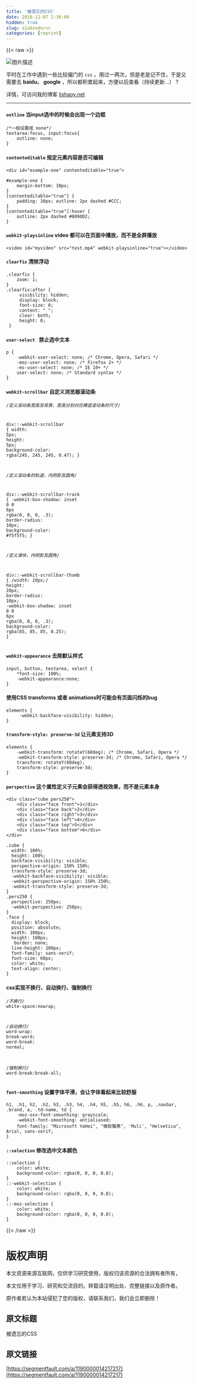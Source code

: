 ```yaml
---
title: '被遗忘的CSS' 
date: 2018-12-07 2:30:09
hidden: true
slug: o1u6zodnrvc
categories: [reprint]
---
```


{{< raw >}}

                    
<p><span class="img-wrap"><img data-src="/img/bV7OHX?w=666&amp;h=370" src="https://static.alili.tech/img/bV7OHX?w=666&amp;h=370" alt="图片描述" title="图片描述" style="cursor: pointer; display: inline;"></span></p>
<p>平时在工作中遇到一些比较偏门的 <code>css</code> ，用过一两次，但是老是记不住，于是又需要去 <strong>baidu、 google</strong> ，所以都积累起来，方便以后查看（持续更新...） ?</p>
<p>详情，可访问我的博客 <a href="https://lishaoy.net" rel="nofollow noreferrer" target="_blank">lishaoy.net</a></p>
<hr>
<h4>
<code>outline</code>  <strong>当input选中的时候会出现一个边框</strong>
</h4>
<div class="widget-codetool" style="display:none;">
      <div class="widget-codetool--inner">
      <span class="selectCode code-tool" data-toggle="tooltip" data-placement="top" title="" data-original-title="全选"></span>
      <span type="button" class="copyCode code-tool" data-toggle="tooltip" data-placement="top" data-clipboard-text="/*一般设置成 none*/
textarea:focus, input:focus{
    outline: none;
}" title="" data-original-title="复制"></span>
      <span type="button" class="saveToNote code-tool" data-toggle="tooltip" data-placement="top" title="" data-original-title="放进笔记"></span>
      </div>
      </div><pre class="css hljs"><code class="css"><span class="hljs-comment">/*一般设置成 none*/</span>
<span class="hljs-selector-tag">textarea</span><span class="hljs-selector-pseudo">:focus</span>, <span class="hljs-selector-tag">input</span><span class="hljs-selector-pseudo">:focus</span>{
    <span class="hljs-attribute">outline</span>: none;
}</code></pre>
<h4>
<code>contenteditable</code> <strong>规定元素内容是否可编辑</strong>
</h4>
<div class="widget-codetool" style="display:none;">
      <div class="widget-codetool--inner">
      <span class="selectCode code-tool" data-toggle="tooltip" data-placement="top" title="" data-original-title="全选"></span>
      <span type="button" class="copyCode code-tool" data-toggle="tooltip" data-placement="top" data-clipboard-text="<div id=&quot;example-one&quot; contenteditable=&quot;true&quot;>" title="" data-original-title="复制"></span>
      <span type="button" class="saveToNote code-tool" data-toggle="tooltip" data-placement="top" title="" data-original-title="放进笔记"></span>
      </div>
      </div><pre class="vbscript-html hljs"><code class="vbscript-html" style="word-break: break-word; white-space: initial;"><span class="xml"><span class="hljs-tag">&lt;<span class="hljs-name">div</span> <span class="hljs-attr">id</span>=<span class="hljs-string">"example-one"</span> <span class="hljs-attr">contenteditable</span>=<span class="hljs-string">"true"</span>&gt;</span></span></code></pre>
<div class="widget-codetool" style="display:none;">
      <div class="widget-codetool--inner">
      <span class="selectCode code-tool" data-toggle="tooltip" data-placement="top" title="" data-original-title="全选"></span>
      <span type="button" class="copyCode code-tool" data-toggle="tooltip" data-placement="top" data-clipboard-text="#example-one { 
    margin-bottom: 10px; 
}
[contenteditable=&quot;true&quot;] { 
    padding: 10px; outline: 2px dashed #CCC; 
}
[contenteditable=&quot;true&quot;]:hover { 
    outline: 2px dashed #0090D2; 
}" title="" data-original-title="复制"></span>
      <span type="button" class="saveToNote code-tool" data-toggle="tooltip" data-placement="top" title="" data-original-title="放进笔记"></span>
      </div>
      </div><pre class="css hljs"><code class="css"><span class="hljs-selector-id">#example-one</span> { 
    <span class="hljs-attribute">margin-bottom</span>: <span class="hljs-number">10px</span>; 
}
<span class="hljs-selector-attr">[contenteditable="true"]</span> { 
    <span class="hljs-attribute">padding</span>: <span class="hljs-number">10px</span>; <span class="hljs-attribute">outline</span>: <span class="hljs-number">2px</span> dashed <span class="hljs-number">#CCC</span>; 
}
<span class="hljs-selector-attr">[contenteditable="true"]</span><span class="hljs-selector-pseudo">:hover</span> { 
    <span class="hljs-attribute">outline</span>: <span class="hljs-number">2px</span> dashed <span class="hljs-number">#0090D2</span>; 
}</code></pre>
<h4>
<code>webkit-playsinline</code> <strong>video 都可以在页面中播放，而不是全屏播放</strong>
</h4>
<div class="widget-codetool" style="display:none;">
      <div class="widget-codetool--inner">
      <span class="selectCode code-tool" data-toggle="tooltip" data-placement="top" title="" data-original-title="全选"></span>
      <span type="button" class="copyCode code-tool" data-toggle="tooltip" data-placement="top" data-clipboard-text="<video id=&quot;myvideo&quot; src=&quot;test.mp4&quot; webkit-playsinline=&quot;true&quot;></video>" title="" data-original-title="复制"></span>
      <span type="button" class="saveToNote code-tool" data-toggle="tooltip" data-placement="top" title="" data-original-title="放进笔记"></span>
      </div>
      </div><pre class="vbscript-html hljs"><code class="vbscript-html" style="word-break: break-word; white-space: initial;"><span class="xml"><span class="hljs-tag">&lt;<span class="hljs-name">video</span> <span class="hljs-attr">id</span>=<span class="hljs-string">"myvideo"</span> <span class="hljs-attr">src</span>=<span class="hljs-string">"test.mp4"</span> <span class="hljs-attr">webkit-playsinline</span>=<span class="hljs-string">"true"</span>&gt;</span><span class="hljs-tag">&lt;/<span class="hljs-name">video</span>&gt;</span></span></code></pre>
<h4>
<code>clearfix</code> <strong>清除浮动</strong>
</h4>
<div class="widget-codetool" style="display:none;">
      <div class="widget-codetool--inner">
      <span class="selectCode code-tool" data-toggle="tooltip" data-placement="top" title="" data-original-title="全选"></span>
      <span type="button" class="copyCode code-tool" data-toggle="tooltip" data-placement="top" data-clipboard-text=".clearfix {
    zoom: 1;
}
.clearfix:after {
     visibility: hidden;
     display: block;
     font-size: 0;
     content: &quot; &quot;;
     clear: both;
     height: 0;
 }" title="" data-original-title="复制"></span>
      <span type="button" class="saveToNote code-tool" data-toggle="tooltip" data-placement="top" title="" data-original-title="放进笔记"></span>
      </div>
      </div><pre class="css hljs"><code class="css"><span class="hljs-selector-class">.clearfix</span> {
    <span class="hljs-attribute">zoom</span>: <span class="hljs-number">1</span>;
}
<span class="hljs-selector-class">.clearfix</span><span class="hljs-selector-pseudo">:after</span> {
     <span class="hljs-attribute">visibility</span>: hidden;
     <span class="hljs-attribute">display</span>: block;
     <span class="hljs-attribute">font-size</span>: <span class="hljs-number">0</span>;
     <span class="hljs-attribute">content</span>: <span class="hljs-string">" "</span>;
     <span class="hljs-attribute">clear</span>: both;
     <span class="hljs-attribute">height</span>: <span class="hljs-number">0</span>;
 }</code></pre>
<h4>
<code>user-select </code> <strong>禁止选中文本</strong>
</h4>
<div class="widget-codetool" style="display:none;">
      <div class="widget-codetool--inner">
      <span class="selectCode code-tool" data-toggle="tooltip" data-placement="top" title="" data-original-title="全选"></span>
      <span type="button" class="copyCode code-tool" data-toggle="tooltip" data-placement="top" data-clipboard-text="p {
    -webkit-user-select: none; /* Chrome, Opera, Safari */
    -moz-user-select: none; /* Firefox 2+ */
    -ms-user-select: none; /* IE 10+ */
    user-select: none; /* Standard syntax */
}" title="" data-original-title="复制"></span>
      <span type="button" class="saveToNote code-tool" data-toggle="tooltip" data-placement="top" title="" data-original-title="放进笔记"></span>
      </div>
      </div><pre class="css hljs"><code class="css"><span class="hljs-selector-tag">p</span> {
    <span class="hljs-attribute">-webkit-user-select</span>: none; <span class="hljs-comment">/* Chrome, Opera, Safari */</span>
    <span class="hljs-attribute">-moz-user-select</span>: none; <span class="hljs-comment">/* Firefox 2+ */</span>
    <span class="hljs-attribute">-ms-user-select</span>: none; <span class="hljs-comment">/* IE 10+ */</span>
    <span class="hljs-attribute">user-select</span>: none; <span class="hljs-comment">/* Standard syntax */</span>
}</code></pre>
<h4>
<code>webkit-scrollbar</code> <strong>自定义浏览器滚动条</strong>
</h4>
<div class="widget-codetool" style="display:none;">
      <div class="widget-codetool--inner">
      <span class="selectCode code-tool" data-toggle="tooltip" data-placement="top" title="" data-original-title="全选"></span>
      <span type="button" class="copyCode code-tool" data-toggle="tooltip" data-placement="top" data-clipboard-text="/*定义滚动条宽高及背景，宽高分别对应横竖滚动条的尺寸*/

div::-webkit-scrollbar {
    width: 5px;
    height: 5px;
    background-color: rgba(245, 245, 245, 0.47);
}

/*定义滚动条的轨道，内阴影及圆角*/

div::-webkit-scrollbar-track {
    -webkit-box-shadow: inset 0 0 6px rgba(0, 0, 0, .3);
    border-radius: 10px;
    background-color: #f5f5f5;
}

/*定义滑块，内阴影及圆角*/

div::-webkit-scrollbar-thumb {
    /*width: 10px;*/
    height: 20px;
    border-radius: 10px;
    -webkit-box-shadow: inset 0 0 6px rgba(0, 0, 0, .3);
    background-color: rgba(85, 85, 85, 0.25);
}" title="" data-original-title="复制"></span>
      <span type="button" class="saveToNote code-tool" data-toggle="tooltip" data-placement="top" title="" data-original-title="放进笔记"></span>
      </div>
      </div><pre class="css hljs"><code class="css"><span class="hljs-comment">/*定义滚动条宽高及背景，宽高分别对应横竖滚动条的尺寸*/</span>

<span class="hljs-selector-tag">div</span><span class="hljs-selector-pseudo">::-webkit-scrollbar</span> {
    <span class="hljs-attribute">width</span>: <span class="hljs-number">5px</span>;
    <span class="hljs-attribute">height</span>: <span class="hljs-number">5px</span>;
    <span class="hljs-attribute">background-color</span>: <span class="hljs-built_in">rgba</span>(245, 245, 245, 0.47);
}

<span class="hljs-comment">/*定义滚动条的轨道，内阴影及圆角*/</span>

<span class="hljs-selector-tag">div</span><span class="hljs-selector-pseudo">::-webkit-scrollbar-track</span> {
    <span class="hljs-attribute">-webkit-box-shadow</span>: inset <span class="hljs-number">0</span> <span class="hljs-number">0</span> <span class="hljs-number">6px</span> <span class="hljs-built_in">rgba</span>(0, 0, 0, .3);
    <span class="hljs-attribute">border-radius</span>: <span class="hljs-number">10px</span>;
    <span class="hljs-attribute">background-color</span>: <span class="hljs-number">#f5f5f5</span>;
}

<span class="hljs-comment">/*定义滑块，内阴影及圆角*/</span>

<span class="hljs-selector-tag">div</span><span class="hljs-selector-pseudo">::-webkit-scrollbar-thumb</span> {
    <span class="hljs-comment">/*width: 10px;*/</span>
    <span class="hljs-attribute">height</span>: <span class="hljs-number">20px</span>;
    <span class="hljs-attribute">border-radius</span>: <span class="hljs-number">10px</span>;
    <span class="hljs-attribute">-webkit-box-shadow</span>: inset <span class="hljs-number">0</span> <span class="hljs-number">0</span> <span class="hljs-number">6px</span> <span class="hljs-built_in">rgba</span>(0, 0, 0, .3);
    <span class="hljs-attribute">background-color</span>: <span class="hljs-built_in">rgba</span>(85, 85, 85, 0.25);
}</code></pre>
<h4>
<code>webkit-appearance</code> <strong>去除默认样式</strong>
</h4>
<div class="widget-codetool" style="display:none;">
      <div class="widget-codetool--inner">
      <span class="selectCode code-tool" data-toggle="tooltip" data-placement="top" title="" data-original-title="全选"></span>
      <span type="button" class="copyCode code-tool" data-toggle="tooltip" data-placement="top" data-clipboard-text="input, button, textarea, select {
    *font-size: 100%;
    -webkit-appearance:none;
}" title="" data-original-title="复制"></span>
      <span type="button" class="saveToNote code-tool" data-toggle="tooltip" data-placement="top" title="" data-original-title="放进笔记"></span>
      </div>
      </div><pre class="css hljs"><code class="css"><span class="hljs-selector-tag">input</span>, <span class="hljs-selector-tag">button</span>, <span class="hljs-selector-tag">textarea</span>, <span class="hljs-selector-tag">select</span> {
    *<span class="hljs-attribute">font-size</span>: <span class="hljs-number">100%</span>;
    <span class="hljs-attribute">-webkit-appearance</span>:none;
}</code></pre>
<h4><strong>使用CSS transforms 或者 animations时可能会有页面闪烁的bug</strong></h4>
<div class="widget-codetool" style="display:none;">
      <div class="widget-codetool--inner">
      <span class="selectCode code-tool" data-toggle="tooltip" data-placement="top" title="" data-original-title="全选"></span>
      <span type="button" class="copyCode code-tool" data-toggle="tooltip" data-placement="top" data-clipboard-text="elements {
     -webkit-backface-visibility: hidden; 
}" title="" data-original-title="复制"></span>
      <span type="button" class="saveToNote code-tool" data-toggle="tooltip" data-placement="top" title="" data-original-title="放进笔记"></span>
      </div>
      </div><pre class="css hljs"><code class="css"><span class="hljs-selector-tag">elements</span> {
     <span class="hljs-attribute">-webkit-backface-visibility</span>: hidden; 
}</code></pre>
<h4>
<code>transform-style: preserve-3d</code> <strong>让元素支持3D</strong>
</h4>
<div class="widget-codetool" style="display:none;">
      <div class="widget-codetool--inner">
      <span class="selectCode code-tool" data-toggle="tooltip" data-placement="top" title="" data-original-title="全选"></span>
      <span type="button" class="copyCode code-tool" data-toggle="tooltip" data-placement="top" data-clipboard-text="elements {
    -webkit-transform: rotateY(60deg); /* Chrome, Safari, Opera */
    -webkit-transform-style: preserve-3d; /* Chrome, Safari, Opera */
    transform: rotateY(60deg);
    transform-style: preserve-3d;
}" title="" data-original-title="复制"></span>
      <span type="button" class="saveToNote code-tool" data-toggle="tooltip" data-placement="top" title="" data-original-title="放进笔记"></span>
      </div>
      </div><pre class="css hljs"><code class="css"><span class="hljs-selector-tag">elements</span> {
    <span class="hljs-attribute">-webkit-transform</span>: <span class="hljs-built_in">rotateY</span>(60deg); <span class="hljs-comment">/* Chrome, Safari, Opera */</span>
    <span class="hljs-attribute">-webkit-transform-style</span>: preserve-<span class="hljs-number">3</span>d; <span class="hljs-comment">/* Chrome, Safari, Opera */</span>
    <span class="hljs-attribute">transform</span>: <span class="hljs-built_in">rotateY</span>(60deg);
    <span class="hljs-attribute">transform-style</span>: preserve-<span class="hljs-number">3</span>d;
}</code></pre>
<h4>
<code>perspective</code> <strong>这个属性定义子元素会获得透视效果，而不是元素本身</strong>
</h4>
<div class="widget-codetool" style="display:none;">
      <div class="widget-codetool--inner">
      <span class="selectCode code-tool" data-toggle="tooltip" data-placement="top" title="" data-original-title="全选"></span>
      <span type="button" class="copyCode code-tool" data-toggle="tooltip" data-placement="top" data-clipboard-text="<div class=&quot;cube pers250&quot;>
    <div class=&quot;face front&quot;>1</div>
    <div class=&quot;face back&quot;>2</div>
    <div class=&quot;face right&quot;>3</div>
    <div class=&quot;face left&quot;>4</div>
    <div class=&quot;face top&quot;>5</div>
    <div class=&quot;face bottom&quot;>6</div>
</div>" title="" data-original-title="复制"></span>
      <span type="button" class="saveToNote code-tool" data-toggle="tooltip" data-placement="top" title="" data-original-title="放进笔记"></span>
      </div>
      </div><pre class="vbscript-html hljs"><code class="vbscript-html"><span class="xml"><span class="hljs-tag">&lt;<span class="hljs-name">div</span> <span class="hljs-attr">class</span>=<span class="hljs-string">"cube pers250"</span>&gt;</span>
    <span class="hljs-tag">&lt;<span class="hljs-name">div</span> <span class="hljs-attr">class</span>=<span class="hljs-string">"face front"</span>&gt;</span>1<span class="hljs-tag">&lt;/<span class="hljs-name">div</span>&gt;</span>
    <span class="hljs-tag">&lt;<span class="hljs-name">div</span> <span class="hljs-attr">class</span>=<span class="hljs-string">"face back"</span>&gt;</span>2<span class="hljs-tag">&lt;/<span class="hljs-name">div</span>&gt;</span>
    <span class="hljs-tag">&lt;<span class="hljs-name">div</span> <span class="hljs-attr">class</span>=<span class="hljs-string">"face right"</span>&gt;</span>3<span class="hljs-tag">&lt;/<span class="hljs-name">div</span>&gt;</span>
    <span class="hljs-tag">&lt;<span class="hljs-name">div</span> <span class="hljs-attr">class</span>=<span class="hljs-string">"face left"</span>&gt;</span>4<span class="hljs-tag">&lt;/<span class="hljs-name">div</span>&gt;</span>
    <span class="hljs-tag">&lt;<span class="hljs-name">div</span> <span class="hljs-attr">class</span>=<span class="hljs-string">"face top"</span>&gt;</span>5<span class="hljs-tag">&lt;/<span class="hljs-name">div</span>&gt;</span>
    <span class="hljs-tag">&lt;<span class="hljs-name">div</span> <span class="hljs-attr">class</span>=<span class="hljs-string">"face bottom"</span>&gt;</span>6<span class="hljs-tag">&lt;/<span class="hljs-name">div</span>&gt;</span>
<span class="hljs-tag">&lt;/<span class="hljs-name">div</span>&gt;</span></span></code></pre>
<div class="widget-codetool" style="display:none;">
      <div class="widget-codetool--inner">
      <span class="selectCode code-tool" data-toggle="tooltip" data-placement="top" title="" data-original-title="全选"></span>
      <span type="button" class="copyCode code-tool" data-toggle="tooltip" data-placement="top" data-clipboard-text=".cube {
  width: 100%;
  height: 100%;
  backface-visibility: visible;
  perspective-origin: 150% 150%;
  transform-style: preserve-3d;
  -webkit-backface-visibility: visible;
  -webkit-perspective-origin: 150% 150%;
  -webkit-transform-style: preserve-3d;
}
.pers250 {
  perspective: 250px;
  -webkit-perspective: 250px;
}
.face {
  display: block;
  position: absolute;
  width: 100px;
  height: 100px;
   border: none;
  line-height: 100px;
  font-family: sans-serif;
  font-size: 60px;
  color: white;
  text-align: center;
}" title="" data-original-title="复制"></span>
      <span type="button" class="saveToNote code-tool" data-toggle="tooltip" data-placement="top" title="" data-original-title="放进笔记"></span>
      </div>
      </div><pre class="css hljs"><code class="css"><span class="hljs-selector-class">.cube</span> {
  <span class="hljs-attribute">width</span>: <span class="hljs-number">100%</span>;
  <span class="hljs-attribute">height</span>: <span class="hljs-number">100%</span>;
  <span class="hljs-attribute">backface-visibility</span>: visible;
  <span class="hljs-attribute">perspective-origin</span>: <span class="hljs-number">150%</span> <span class="hljs-number">150%</span>;
  <span class="hljs-attribute">transform-style</span>: preserve-<span class="hljs-number">3</span>d;
  <span class="hljs-attribute">-webkit-backface-visibility</span>: visible;
  <span class="hljs-attribute">-webkit-perspective-origin</span>: <span class="hljs-number">150%</span> <span class="hljs-number">150%</span>;
  <span class="hljs-attribute">-webkit-transform-style</span>: preserve-<span class="hljs-number">3</span>d;
}
<span class="hljs-selector-class">.pers250</span> {
  <span class="hljs-attribute">perspective</span>: <span class="hljs-number">250px</span>;
  <span class="hljs-attribute">-webkit-perspective</span>: <span class="hljs-number">250px</span>;
}
<span class="hljs-selector-class">.face</span> {
  <span class="hljs-attribute">display</span>: block;
  <span class="hljs-attribute">position</span>: absolute;
  <span class="hljs-attribute">width</span>: <span class="hljs-number">100px</span>;
  <span class="hljs-attribute">height</span>: <span class="hljs-number">100px</span>;
   <span class="hljs-attribute">border</span>: none;
  <span class="hljs-attribute">line-height</span>: <span class="hljs-number">100px</span>;
  <span class="hljs-attribute">font-family</span>: sans-serif;
  <span class="hljs-attribute">font-size</span>: <span class="hljs-number">60px</span>;
  <span class="hljs-attribute">color</span>: white;
  <span class="hljs-attribute">text-align</span>: center;
}</code></pre>
<h4><strong>css实现不换行、自动换行、强制换行</strong></h4>
<div class="widget-codetool" style="display:none;">
      <div class="widget-codetool--inner">
      <span class="selectCode code-tool" data-toggle="tooltip" data-placement="top" title="" data-original-title="全选"></span>
      <span type="button" class="copyCode code-tool" data-toggle="tooltip" data-placement="top" data-clipboard-text="/*不换行*/
white-space:nowrap;

/*自动换行*/
word-wrap: break-word; 
word-break: normal; 

/*强制换行*/
word-break:break-all;" title="" data-original-title="复制"></span>
      <span type="button" class="saveToNote code-tool" data-toggle="tooltip" data-placement="top" title="" data-original-title="放进笔记"></span>
      </div>
      </div><pre class="css hljs"><code class="css"><span class="hljs-comment">/*不换行*/</span>
<span class="hljs-selector-tag">white-space</span><span class="hljs-selector-pseudo">:nowrap</span>;

<span class="hljs-comment">/*自动换行*/</span>
<span class="hljs-selector-tag">word-wrap</span>: <span class="hljs-selector-tag">break-word</span>; 
<span class="hljs-selector-tag">word-break</span>: <span class="hljs-selector-tag">normal</span>; 

<span class="hljs-comment">/*强制换行*/</span>
<span class="hljs-selector-tag">word-break</span><span class="hljs-selector-pseudo">:break-all</span>;</code></pre>
<h4>
<code>font-smoothing</code> <strong>设置字体平滑，会让字体看起来比较舒服</strong>
</h4>
<div class="widget-codetool" style="display:none;">
      <div class="widget-codetool--inner">
      <span class="selectCode code-tool" data-toggle="tooltip" data-placement="top" title="" data-original-title="全选"></span>
      <span type="button" class="copyCode code-tool" data-toggle="tooltip" data-placement="top" data-clipboard-text="h1, .h1, h2, .h2, h3, .h3, h4, .h4, h5, .h5, h6, .h6, p, .navbar, .brand, a, .td-name, td {
    -moz-osx-font-smoothing: grayscale;
    -webkit-font-smoothing: antialiased;
    font-family: &quot;Microsoft YaHei&quot;, &quot;微软雅黑&quot;, 'Muli', &quot;Helvetica&quot;, Arial, sans-serif;
}" title="" data-original-title="复制"></span>
      <span type="button" class="saveToNote code-tool" data-toggle="tooltip" data-placement="top" title="" data-original-title="放进笔记"></span>
      </div>
      </div><pre class="css hljs"><code class="css"><span class="hljs-selector-tag">h1</span>, <span class="hljs-selector-class">.h1</span>, <span class="hljs-selector-tag">h2</span>, <span class="hljs-selector-class">.h2</span>, <span class="hljs-selector-tag">h3</span>, <span class="hljs-selector-class">.h3</span>, <span class="hljs-selector-tag">h4</span>, <span class="hljs-selector-class">.h4</span>, <span class="hljs-selector-tag">h5</span>, <span class="hljs-selector-class">.h5</span>, <span class="hljs-selector-tag">h6</span>, <span class="hljs-selector-class">.h6</span>, <span class="hljs-selector-tag">p</span>, <span class="hljs-selector-class">.navbar</span>, <span class="hljs-selector-class">.brand</span>, <span class="hljs-selector-tag">a</span>, <span class="hljs-selector-class">.td-name</span>, <span class="hljs-selector-tag">td</span> {
    <span class="hljs-attribute">-moz-osx-font-smoothing</span>: grayscale;
    <span class="hljs-attribute">-webkit-font-smoothing</span>: antialiased;
    <span class="hljs-attribute">font-family</span>: <span class="hljs-string">"Microsoft YaHei"</span>, <span class="hljs-string">"微软雅黑"</span>, <span class="hljs-string">'Muli'</span>, <span class="hljs-string">"Helvetica"</span>, Arial, sans-serif;
}</code></pre>
<h4>
<code>::selection</code> <strong>修改选中文本颜色</strong>
</h4>
<div class="widget-codetool" style="display:none;">
      <div class="widget-codetool--inner">
      <span class="selectCode code-tool" data-toggle="tooltip" data-placement="top" title="" data-original-title="全选"></span>
      <span type="button" class="copyCode code-tool" data-toggle="tooltip" data-placement="top" data-clipboard-text="::selection {
    color: white;
    background-color: rgba(0, 0, 0, 0.8);
}
::-webkit-selection {
    color: white;
    background-color: rgba(0, 0, 0, 0.8);
}
::-moz-selection {
    color: white;
    background-color: rgba(0, 0, 0, 0.8);
}" title="" data-original-title="复制"></span>
      <span type="button" class="saveToNote code-tool" data-toggle="tooltip" data-placement="top" title="" data-original-title="放进笔记"></span>
      </div>
      </div><pre class="css hljs"><code class="css"><span class="hljs-selector-pseudo">::selection</span> {
    <span class="hljs-attribute">color</span>: white;
    <span class="hljs-attribute">background-color</span>: <span class="hljs-built_in">rgba</span>(0, 0, 0, 0.8);
}
<span class="hljs-selector-pseudo">::-webkit-selection</span> {
    <span class="hljs-attribute">color</span>: white;
    <span class="hljs-attribute">background-color</span>: <span class="hljs-built_in">rgba</span>(0, 0, 0, 0.8);
}
<span class="hljs-selector-pseudo">::-moz-selection</span> {
    <span class="hljs-attribute">color</span>: white;
    <span class="hljs-attribute">background-color</span>: <span class="hljs-built_in">rgba</span>(0, 0, 0, 0.8);
}</code></pre>

                
{{< /raw >}}

# 版权声明
本文资源来源互联网，仅供学习研究使用，版权归该资源的合法拥有者所有，

本文仅用于学习、研究和交流目的。转载请注明出处、完整链接以及原作者。

原作者若认为本站侵犯了您的版权，请联系我们，我们会立即删除！

## 原文标题
被遗忘的CSS

## 原文链接
[https://segmentfault.com/a/1190000014217217](https://segmentfault.com/a/1190000014217217)

